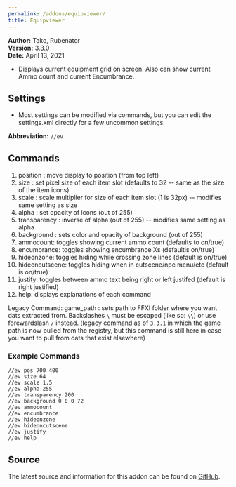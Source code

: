 ```yaml
---
permalink: /addons/equipviewer/
title: Equipviewer
---
```


**Author:**  Tako, Rubenator<br>
**Version:**  3.3.0<br>
**Date:** April 13, 2021<br>

* Displays current equipment grid on screen. Also can show current Ammo count and current Encumbrance.

## Settings

* Most settings can be modified via commands, but you can edit the settings.xml directly for a few uncommon settings.

**Abbreviation:** `//ev`

## Commands
1. position <xpos> <ypos>: move display to position (from top left)
2. size <pixels>: set pixel size of each item slot (defaults to 32 -- same as the size of the item icons)
3. scale <factor>: scale multiplier for size of each item slot (1 is 32px) -- modifies same setting as size
4. alpha <opacity>: set opacity of icons (out of 255)
5. transparency <transparency>: inverse of alpha (out of 255) -- modifies same setting as alpha
6. background <red> <green> <blue> <alpha>: sets color and opacity of background (out of 255)
7. ammocount: toggles showing current ammo count (defaults to on/true)
8. encumbrance: toggles showing encumbrance Xs (defaultis on/true)
9. hideonzone: toggles hiding while crossing zone lines (default is on/true)
10. hideoncutscene: toggles hiding when in cutscene/npc menu/etc (default is on/true)
11. justify: toggles between ammo text being right or left justifed (default is right justified)
12. help: displays explanations of each command

Legacy Command:
game_path <path>: sets path to FFXI folder where you want dats extracted from. Backslashes `\` must be escaped (like so: `\\`) or use forewardslash `/` instead. (legacy command as of `3.3.1` in which the game path is now pulled from the registry, but this command is still here in case you want to pull from dats that exist elsewhere)
	
### Example Commands
```
//ev pos 700 400
//ev size 64
//ev scale 1.5
//ev alpha 255
//ev transparency 200
//ev background 0 0 0 72
//ev ammocount
//ev encumbrance
//ev hideonzone
//ev hideoncutscene
//ev justify
//ev help
```

## Source
The latest source and information for this addon can be found on [GitHub](https://github.com/Windower/Lua/tree/live/addons/equipviewer).
